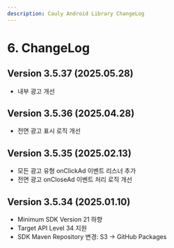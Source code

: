 ```yaml
---
description: Cauly Android Library ChangeLog
---
```


# 6. ChangeLog

## Version 3.5.37 (2025.05.28)

* 내부 광고 개선

## Version 3.5.36 (2025.04.28)

* 전면 광고 표시 로직 개선

## Version 3.5.35 (2025.02.13)

* 모든 광고 유형 onClickAd 이벤트 리스너 추가
* 전면 광고 onCloseAd 이벤트 처리 로직 개선

## Version 3.5.34 (2025.01.10)

* Minimum SDK Version 21 하향
* Target API Level 34 지원
* SDK Maven Repository 변경: S3 → GitHub Packages
